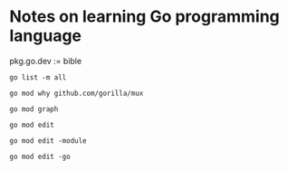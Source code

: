 # Notes on learning Go programming language
pkg.go.dev := bible

`go list -m all`

`go mod why github.com/gorilla/mux`

`go mod graph`

`go mod edit`

`go mod edit -module`

`go mod edit -go`